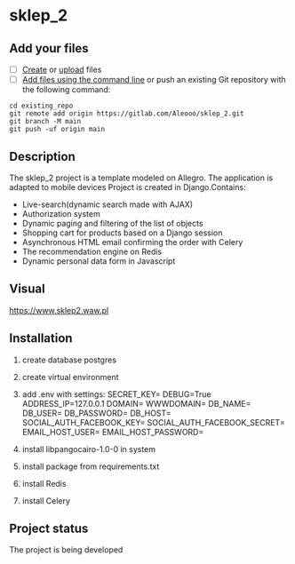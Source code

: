 # sklep_2



## Add your files

- [ ] [Create](https://gitlab.com/-/experiment/new_project_readme_content:05e951127536f7e298cbf31dec4e3058?https://docs.gitlab.com/ee/user/project/repository/web_editor.html#create-a-file) or [upload](https://gitlab.com/-/experiment/new_project_readme_content:05e951127536f7e298cbf31dec4e3058?https://docs.gitlab.com/ee/user/project/repository/web_editor.html#upload-a-file) files
- [ ] [Add files using the command line](https://gitlab.com/-/experiment/new_project_readme_content:05e951127536f7e298cbf31dec4e3058?https://docs.gitlab.com/ee/gitlab-basics/add-file.html#add-a-file-using-the-command-line) or push an existing Git repository with the following command:

```
cd existing_repo
git remote add origin https://gitlab.com/Aleooo/sklep_2.git
git branch -M main
git push -uf origin main
```

## Description
The sklep_2 project is a template modeled on Allegro. The application is adapted to mobile devices Project is created in Django.Contains:
- Live-search(dynamic search made with AJAX)
- Authorization system
- Dynamic paging and filtering of the list of objects
- Shopping cart for products based on a Django session
- Asynchronous HTML email confirming the order with Celery
- The recommendation engine on Redis
- Dynamic personal data form in Javascript


## Visual
https://www.sklep2.waw.pl


## Installation
1. create database postgres
2. create virtual environment
3. add .env with settings:
    SECRET_KEY=
    DEBUG=True
    ADDRESS_IP=127.0.0.1
    DOMAIN=
    WWWDOMAIN=
    DB_NAME=
    DB_USER=
    DB_PASSWORD=
    DB_HOST=
    SOCIAL_AUTH_FACEBOOK_KEY=
    SOCIAL_AUTH_FACEBOOK_SECRET=
    EMAIL_HOST_USER=
    EMAIL_HOST_PASSWORD=

4. install libpangocairo-1.0-0 in system
5. install package from requirements.txt
6. install Redis
7. install Celery

## Project status
The project is being developed

